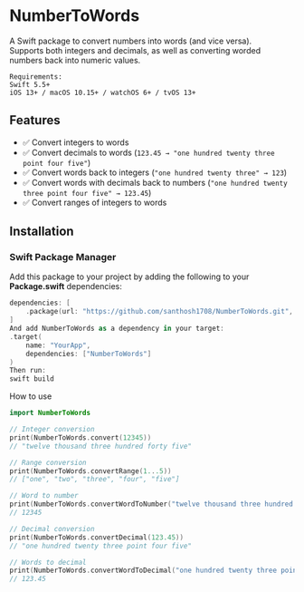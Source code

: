 # NumberToWords

A Swift package to convert numbers into words (and vice versa).  
Supports both integers and decimals, as well as converting worded numbers back into numeric values.

```
Requirements:
Swift 5.5+
iOS 13+ / macOS 10.15+ / watchOS 6+ / tvOS 13+
```

## Features

- ✅ Convert integers to words  
- ✅ Convert decimals to words (`123.45 → "one hundred twenty three point four five"`)  
- ✅ Convert words back to integers (`"one hundred twenty three" → 123`)  
- ✅ Convert words with decimals back to numbers (`"one hundred twenty three point four five" → 123.45`)  
- ✅ Convert ranges of integers to words  

## Installation

### Swift Package Manager

Add this package to your project by adding the following to your **Package.swift** dependencies:

```swift
dependencies: [
    .package(url: "https://github.com/santhosh1708/NumberToWords.git", from: "1.0.0")
]
And add NumberToWords as a dependency in your target:
.target(
    name: "YourApp",
    dependencies: ["NumberToWords"]
)
Then run:
swift build
```
How to use
```swift
import NumberToWords

// Integer conversion
print(NumberToWords.convert(12345))
// "twelve thousand three hundred forty five"

// Range conversion
print(NumberToWords.convertRange(1...5))
// ["one", "two", "three", "four", "five"]

// Word to number
print(NumberToWords.convertWordToNumber("twelve thousand three hundred forty five"))
// 12345

// Decimal conversion
print(NumberToWords.convertDecimal(123.45))
// "one hundred twenty three point four five"

// Words to decimal
print(NumberToWords.convertWordToDecimal("one hundred twenty three point four five"))
// 123.45

```
